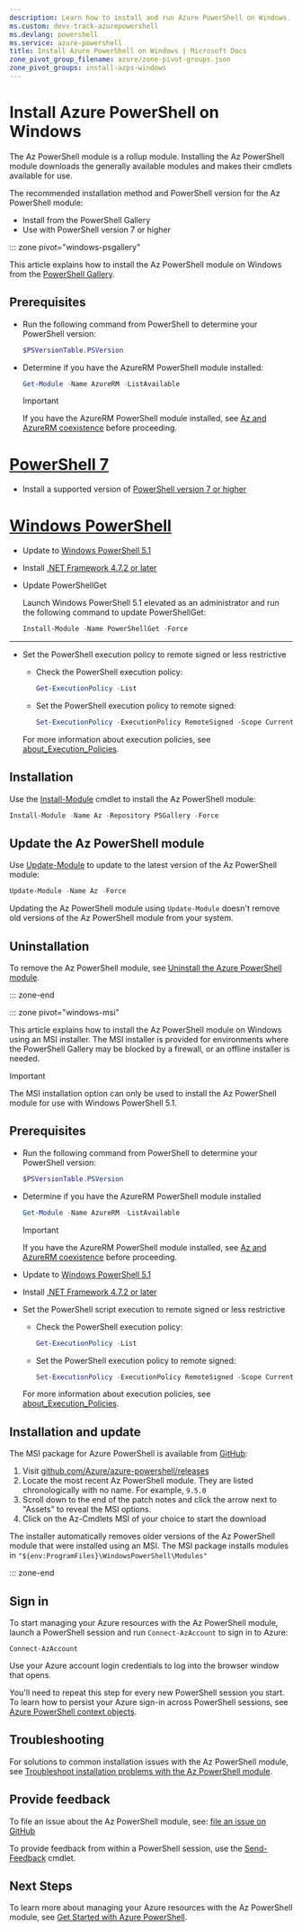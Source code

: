 ```yaml
---
description: Learn how to install and run Azure PowerShell on Windows. You can install Azure PowerShell on Windows with one command.
ms.custom: devx-track-azurepowershell
ms.devlang: powershell
ms.service: azure-powershell
title: Install Azure PowerShell on Windows | Microsoft Docs
zone_pivot_group_filename: azure/zone-pivot-groups.json
zone_pivot_groups: install-azps-windows
---
```


# Install Azure PowerShell on Windows

The Az PowerShell module is a rollup module. Installing the Az PowerShell module downloads the
generally available modules and makes their cmdlets available for use.

The recommended installation method and PowerShell version for the Az PowerShell module:

- Install from the PowerShell Gallery
- Use with PowerShell version 7 or higher

::: zone pivot="windows-psgallery"

This article explains how to install the Az PowerShell module on Windows from the
[PowerShell Gallery](/powershell/scripting/gallery/overview).

## Prerequisites

- Run the following command from PowerShell to determine your PowerShell version:

  ```powershell
  $PSVersionTable.PSVersion
  ```

- Determine if you have the AzureRM PowerShell module installed:

  ```powershell
  Get-Module -Name AzureRM -ListAvailable
  ```

  > [!IMPORTANT]
  > If you have the AzureRM PowerShell module installed, see
  > [Az and AzureRM coexistence](troubleshooting.md#az-and-azurerm-coexistence) before proceeding.

# [PowerShell 7](#tab/powershell)

- Install a supported version of
  [PowerShell version 7 or higher](/powershell/scripting/install/installing-powershell-on-windows)

# [Windows PowerShell](#tab/windowspowershell)

- Update to
   [Windows PowerShell 5.1](/powershell/scripting/windows-powershell/install/installing-windows-powershell#upgrading-existing-windows-powershell)
- Install [.NET Framework 4.7.2 or later](/dotnet/framework/install)
- Update PowerShellGet

   Launch Windows PowerShell 5.1 elevated as an administrator and run the following command to
   update PowerShellGet:

   ```powershell
   Install-Module -Name PowerShellGet -Force
   ```

---

- Set the PowerShell execution policy to remote signed or less restrictive

  - Check the PowerShell execution policy:

    ```powershell
    Get-ExecutionPolicy -List
    ```

  - Set the PowerShell execution policy to remote signed:

    ```powershell
    Set-ExecutionPolicy -ExecutionPolicy RemoteSigned -Scope CurrentUser
    ```

  For more information about execution policies, see
  [about_Execution_Policies](/powershell/module/microsoft.powershell.core/about/about_execution_policies).

## Installation

Use the [Install-Module](/powershell/module/powershellget/install-module) cmdlet to install the Az
PowerShell module:

```powershell
Install-Module -Name Az -Repository PSGallery -Force
```

## Update the Az PowerShell module

Use [Update-Module](/powershell/module/powershellget/update-module) to update to the latest version
of the Az PowerShell module:

```powershell
Update-Module -Name Az -Force
```

Updating the Az PowerShell module using `Update-Module` doesn't remove old versions of the Az
PowerShell module from your system.

## Uninstallation

To remove the Az PowerShell module, see
[Uninstall the Azure PowerShell module](uninstall-az-ps.md).

::: zone-end

::: zone pivot="windows-msi"

This article explains how to install the Az PowerShell module on Windows using an MSI installer. The
MSI installer is provided for environments where the PowerShell Gallery may be blocked by a
firewall, or an offline installer is needed.

> [!IMPORTANT]
> The MSI installation option can only be used to install the Az PowerShell module for use with
> Windows PowerShell 5.1.

## Prerequisites

- Run the following command from PowerShell to determine your PowerShell version:

  ```powershell
  $PSVersionTable.PSVersion
  ```

- Determine if you have the AzureRM PowerShell module installed

  ```powershell
  Get-Module -Name AzureRM -ListAvailable
  ```

  > [!IMPORTANT]
  > If you have the AzureRM PowerShell module installed, see
  > [Az and AzureRM coexistence](troubleshooting.md#az-and-azurerm-coexistence) before proceeding.

- Update to
   [Windows PowerShell 5.1](/powershell/scripting/windows-powershell/install/installing-windows-powershell#upgrading-existing-windows-powershell)
- Install [.NET Framework 4.7.2 or later](/dotnet/framework/install)

- Set the PowerShell script execution to remote signed or less restrictive

  - Check the PowerShell execution policy:

    ```powershell
    Get-ExecutionPolicy -List
    ```

  - Set the PowerShell execution policy to remote signed:

    ```powershell
    Set-ExecutionPolicy -ExecutionPolicy RemoteSigned -Scope CurrentUser
    ```

  For more information about execution policies, see
  [about_Execution_Policies](/powershell/module/microsoft.powershell.core/about/about_execution_policies).

## Installation and update

The MSI package for Azure PowerShell is available from
[GitHub](https://github.com/Azure/azure-powershell/releases):

1. Visit
   [github.com/Azure/azure-powershell/releases](https://github.com/Azure/azure-powershell/releases)
1. Locate the most recent Az PowerShell module. They are listed chronologically with no name. For example, `9.5.0`
1. Scroll down to the end of the patch notes and click the arrow next to "Assets" to reveal the
   MSI options.
1. Click on the Az-Cmdlets MSI of your choice to start the download

The installer automatically removes older versions of the Az PowerShell module that were installed
using an MSI. The MSI package installs modules in `"${env:ProgramFiles}\WindowsPowerShell\Modules"`

::: zone-end

## Sign in

To start managing your Azure resources with the Az PowerShell module, launch a PowerShell session
and run `Connect-AzAccount` to sign in to Azure:

```azurepowershell
Connect-AzAccount
```

Use your Azure account login credentials to log into the browser window that opens.

You'll need to repeat this step for every new PowerShell session you start. To learn how to persist
your Azure sign-in across PowerShell sessions, see
[Azure PowerShell context objects](context-persistence.md).

## Troubleshooting

For solutions to common installation issues with the Az PowerShell module, see
[Troubleshoot installation problems with the Az PowerShell module](troubleshooting.md#installation).

## Provide feedback

To file an issue about the Az PowerShell module, see:
[file an issue on GitHub](https://github.com/Azure/azure-powershell/issues)

To provide feedback from within a PowerShell session, use the
[Send-Feedback](/powershell/module/az.accounts/send-feedback) cmdlet.

## Next Steps

To learn more about managing your Azure resources with the Az PowerShell module, see
[Get Started with Azure PowerShell](get-started-azureps.md).
